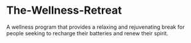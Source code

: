 # The-Wellness-Retreat
A wellness program that provides a relaxing and rejuvenating break for people seeking to recharge their batteries and renew their spirit.
